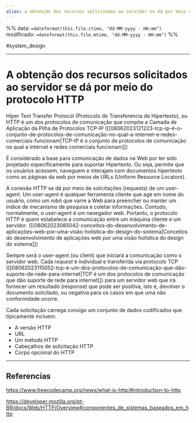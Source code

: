 ```yaml
---
alias: a obtenção dos recursos solicitados ao servidor se dá por meio do protocolo HTTP 
---
```

%%
data: `=dateformat(this.file.ctime, "dd-MM-yyyy - HH:mm")`
modificado: `=dateformat(this.file.mtime, "dd-MM-yyyy - HH:mm")`
%%

#system_design 
___
# A obtenção dos recursos solicitados ao servidor se dá por meio do protocolo HTTP

Hiper Text Transfer Protocol (Protocolo de Transferencia de Hipertexto), ou HTTP é um dos protocolos de comunicação que compõe a Camada de Aplicação da Pilha de Protocolos TCP-IP ([[08062023121223-tcp-ip-é-o-conjunto-de-protocolos-de-comunicação-no-qual-a-internet-e-redes-comerciais-funcionam|TCP-IP é o conjunto de protocolos de comunicação no qual a internet e redes comerciais funcionam]])

É considerado a base para comunicação de dados na Web por ter sido projetado especificamente para suportar Hipertexto. Ou seja, permite que os usuários acessem, naveguem e interajam com documentos hipertexto como as páginas da web por meios de URLs (Uniform Resource Locators).

A conexão HTTP se dá por meio de solicitações (requests) de um user-agent. Um user-agent é qualquer ferramenta cliente que age em nome do usuário, como um robô que varre a Web para preencher ou manter um índice de mecanismo de pesquisa e coletar informações. Contudo, normalmente, o user-agent é um navegador web. Portanto, o protocolo HTTP é quem estabelece a comunicação entre um máquina cliente e um servidor. ([[08062023085042-conceitos-do-desenvolvimento-de-aplicações-web-por-uma-visão-holística-do-design-do-sistema|Conceitos do desenvolvimento de aplicações web por uma visão holística do design do sistema]])

Sempre será o user-agent (ou client) que iniciará a comunicação como o servidor web. Cada _request_ é individual e transferida via protocolo TCP ([[08062023115052-tcp-é-um-dos-protocolos-de-comunicação-que-dão-suporte-de-rede-para-internet|TCP é um dos protocolos de comunicação que dão suporte de rede para internet]]) para um servidor web que irá fornecer um resultado (response) que pode ser positiva, isto é, devolver o documento solicitado, ou negativa para os casos em que uma não conformidade ocorre. 

Cada solicitação carrega consigo um conjunto de dados codificados que tipicamente incluem:
- A versão HTTP 
- URL
- Um método HTTP 
- Cabeçalhos de solicitação HTTP
- Corpo opcional do HTTP





---
## Referencias

https://www.freecodecamp.org/news/what-is-http/#introduction-to-http

https://developer.mozilla.org/pt-BR/docs/Web/HTTP/Overview#componentes_de_sistemas_baseados_em_http
